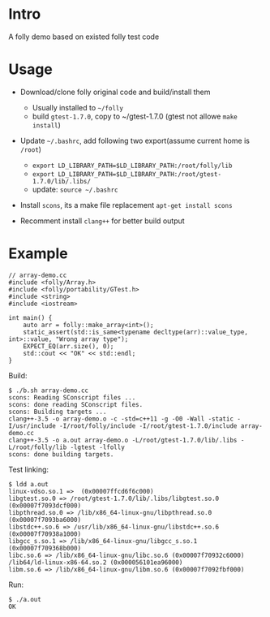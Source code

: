 # Intro

A folly demo based on existed folly test code

# Usage

* Download/clone folly original code and build/install them
	* Usually installed to `~/folly`
	* build `gtest-1.7.0`, copy to ~/gtest-1.7.0 (gtest not allowe `make install`)

* Update `~/.bashrc`, add following two export(assume current home is `/root`)
	* `export LD_LIBRARY_PATH=$LD_LIBRARY_PATH:/root/folly/lib`
	* `export LD_LIBRARY_PATH=$LD_LIBRARY_PATH:/root/gtest-1.7.0/lib/.libs/`
	* update: `source ~/.bashrc`

* Install `scons`, its a make file replacement `apt-get install scons`

* Recomment install `clang++` for better build output

# Example

	// array-demo.cc
	#include <folly/Array.h>
	#include <folly/portability/GTest.h>
	#include <string>
	#include <iostream>

	int main() {
		auto arr = folly::make_array<int>();
		static_assert(std::is_same<typename decltype(arr)::value_type, int>::value, "Wrong array type");
		EXPECT_EQ(arr.size(), 0);
		std::cout << "OK" << std::endl;
	}

Build:

	$ ./b.sh array-demo.cc
	scons: Reading SConscript files ...
	scons: done reading SConscript files.
	scons: Building targets ...
	clang++-3.5 -o array-demo.o -c -std=c++11 -g -O0 -Wall -static -I/usr/include -I/root/folly/include -I/root/gtest-1.7.0/include array-demo.cc
	clang++-3.5 -o a.out array-demo.o -L/root/gtest-1.7.0/lib/.libs -L/root/folly/lib -lgtest -lfolly
	scons: done building targets.

Test linking:

	$ ldd a.out
	linux-vdso.so.1 =>  (0x00007ffcd6f6c000)
	libgtest.so.0 => /root/gtest-1.7.0/lib/.libs/libgtest.so.0 (0x00007f7093dcf000)
	libpthread.so.0 => /lib/x86_64-linux-gnu/libpthread.so.0 (0x00007f7093ba6000)
	libstdc++.so.6 => /usr/lib/x86_64-linux-gnu/libstdc++.so.6 (0x00007f70938a1000)
	libgcc_s.so.1 => /lib/x86_64-linux-gnu/libgcc_s.so.1 (0x00007f709368b000)
	libc.so.6 => /lib/x86_64-linux-gnu/libc.so.6 (0x00007f70932c6000)
	/lib64/ld-linux-x86-64.so.2 (0x000056101ea96000)
	libm.so.6 => /lib/x86_64-linux-gnu/libm.so.6 (0x00007f7092fbf000)

Run:

	$ ./a.out
	OK
